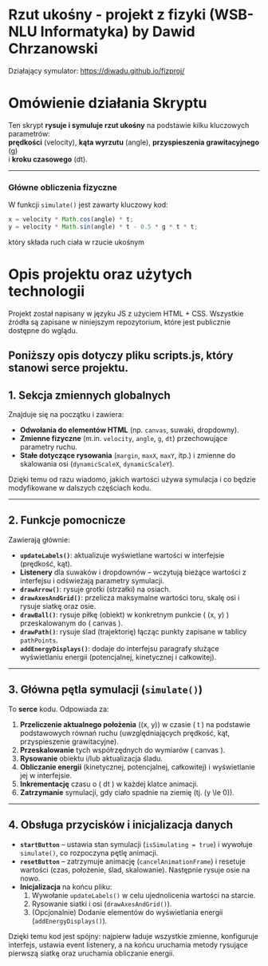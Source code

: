 # Rzut ukośny - projekt z fizyki (WSB-NLU Informatyka) by Dawid Chrzanowski

Działający symulator: https://diwadu.github.io/fizproj/

# Omówienie działania Skryptu

Ten skrypt **rysuje i symuluje rzut ukośny** na podstawie kilku kluczowych parametrów:  
**prędkości** (velocity), **kąta wyrzutu** (angle), **przyspieszenia grawitacyjnego** (g)  
i **kroku czasowego** (dt).

---

### Główne obliczenia fizyczne

W funkcji `simulate()` jest zawarty kluczowy kod:

```js
x = velocity * Math.cos(angle) * t;
y = velocity * Math.sin(angle) * t - 0.5 * g * t * t;
```

który składa ruch ciała w rzucie ukośnym

# Opis projektu oraz użytych technologii

Projekt został napisany w języku JS z użyciem HTML + CSS.
Wszystkie źródła są zapisane w niniejszym repozytorium, które jest publicznie dostępne do wglądu.

## Poniższy opis dotyczy pliku scripts.js, który stanowi serce projektu.

## 1. Sekcja zmiennych globalnych

Znajduje się na początku i zawiera:

- **Odwołania do elementów HTML** (np. `canvas`, suwaki, dropdowny).
- **Zmienne fizyczne** (m.in. `velocity`, `angle`, `g`, `dt`) przechowujące parametry ruchu.
- **Stałe dotyczące rysowania** (`margin`, `maxX`, `maxY`, itp.) i zmienne do skalowania osi (`dynamicScaleX`, `dynamicScaleY`).

Dzięki temu od razu wiadomo, jakich wartości używa symulacja i co będzie modyfikowane w dalszych częściach kodu.

---

## 2. Funkcje pomocnicze

Zawierają głównie:

- **`updateLabels()`**: aktualizuje wyświetlane wartości w interfejsie (prędkość, kąt).
- **Listenery** dla suwaków i dropdownów – wczytują bieżące wartości z interfejsu i odświeżają parametry symulacji.
- **`drawArrow()`**: rysuje grotki (strzałki) na osiach.
- **`drawAxesAndGrid()`**: przelicza maksymalne wartości toru, skalę osi i rysuje siatkę oraz osie.
- **`drawBall()`**: rysuje piłkę (obiekt) w konkretnym punkcie \( (x, y) \) przeskalowanym do \( canvas \).
- **`drawPath()`**: rysuje ślad (trajektorię) łącząc punkty zapisane w tablicy `pathPoints`.
- **`addEnergyDisplays()`**: dodaje do interfejsu paragrafy służące wyświetlaniu energii (potencjalnej, kinetycznej i całkowitej).

---

## 3. Główna pętla symulacji (`simulate()`)

To **serce** kodu. Odpowiada za:

1. **Przeliczenie aktualnego położenia** \((x, y)\) w czasie \( t \) na podstawie podstawowych równań ruchu (uwzględniających prędkość, kąt, przyspieszenie grawitacyjne).
2. **Przeskalowanie** tych współrzędnych do wymiarów \( canvas \).
3. **Rysowanie** obiektu i/lub aktualizacja śladu.
4. **Obliczanie energii** (kinetycznej, potencjalnej, całkowitej) i wyświetlanie jej w interfejsie.
5. **Inkrementację** czasu o \( dt \) w każdej klatce animacji.
6. **Zatrzymanie** symulacji, gdy ciało spadnie na ziemię (tj. \(y \le 0\)).

---

## 4. Obsługa przycisków i inicjalizacja danych

- **`startButton`** – ustawia stan symulacji (`isSimulating = true`) i wywołuje `simulate()`, co rozpoczyna pętlę animacji.
- **`resetButton`** – zatrzymuje animację (`cancelAnimationFrame`) i resetuje wartości (czas, położenie, ślad, skalowanie). Następnie rysuje osie na nowo.
- **Inicjalizacja** na końcu pliku:
  1. Wywołanie `updateLabels()` w celu ujednolicenia wartości na starcie.
  2. Rysowanie siatki i osi (`drawAxesAndGrid()`).
  3. (Opcjonalnie) Dodanie elementów do wyświetlania energii (`addEnergyDisplays()`).

Dzięki temu kod jest spójny: najpierw ładuje wszystkie zmienne, konfiguruje interfejs, ustawia event listenery, a na końcu uruchamia metody rysujące pierwszą siatkę oraz uruchamia obliczanie energii.
